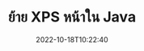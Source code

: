 ---
############################# Static ############################
layout: "auto-gen-merger"
date: 2022-10-18T10:22:40
draft: false
otherformats: ppsx ppt pptx rtf tex vdx vsdm vsdx vssm vssx vstm vstx vsx vtx xlam xls

############################# Head ############################
head_title: "ย้าย XPS หน้าใน Java"
head_description: "ย้ายหน้าภายในเอกสาร XPS ใน Java ไปยังตำแหน่งใดก็ได้โดยใช้ API การรวมเอกสาร"

############################# Header ############################
title: "ย้าย XPS หน้าใน Java"
description: "ย้าย XPS หน้าด้วยโค้ด Java สองสามบรรทัด"
bg_image: "https://cms.admin.containerize.com/templates/aspose/App_Themes/V3/images/bg/header1.png"
bg_overlay: false
button:
    enable: true
    icon: "fas fa-arrow-down"
    label: "ดาวน์โหลด ทดลองใช้ฟรี"
    link: "https://downloads.groupdocs.com/merger/java"

############################# SubMenu ############################
submenu:
    enable: true

    left:
        img_alt: "GroupDocs.Merger for Java"
        image: "https://cms.admin.containerize.com/templates/groupdocs/images/product-logos/90x90-noborder/groupdocs-merger-java.png"
        product: "GroupDocs.Merger"
        platform: "Java"

    middle:
        button:

            # button loop
            - link: "https://apireference.groupdocs.com/merger/java"
              text: "การอ้างอิง API"

            # button loop
            - link: "https://github.com/groupdocs-merger"
              text: "ตัวอย่างโค้ด"

            # button loop
            - link: "https://products.groupdocs.app/merger/family"
              text: "การสาธิตสด"

            # button loop
            - link: "https://purchase.groupdocs.com/pricing/merger/java"
              text: "ราคา"

    right:
        link_download: "https://downloads.groupdocs.com/merger"
        link_learn: "https://docs.groupdocs.com/merger/java"
        link_buy: "https://purchase.groupdocs.com"

############################# About ############################
about:
    enable: true
    title: "เกี่ยวกับ GroupDocs.Merger for Java API"
    content: |
        [GroupDocs.Merger for Java](/th/merger/java/) นำเสนอวิธีการง่ายๆ ในการผสานและแยกระหว่างรูปแบบเอกสารที่หลากหลาย รวมถึง PDF, Microsoft Office (Word, Excel, PowerPoint) , OneNote), OpenDocument, HTML, รูปภาพ และอื่นๆ อีกมากมายภายในแอปพลิเคชัน Java ด้วยการเพิ่มโค้ดเพียงไม่กี่บรรทัด ดำเนินการเอกสารหลายอย่าง เช่น ย้าย ลบ หมุน สลับ แยก หรือเปลี่ยนการวางแนวของหน้าภายในเอกสาร API การรวมเอกสารยังรองรับการแสดงตัวอย่างหน้าเอกสารเป็นรูปภาพเพื่อวิเคราะห์โครงสร้างเอกสาร การจัดรูปแบบ และเนื้อหาบนหน้า
        
        GroupDocs.Merger API เป็นตัวเลือกที่เหมาะสมสำหรับโซลูชันองค์กรที่ต้องการคุณสมบัติการย้ายหน้าไฟล์ API เหล่านี้ได้รับการสนับสนุนอย่างดีบนระบบปฏิบัติการและแพลตฟอร์มหลักทั้งหมด รวมทั้ง J2SE 7.0 (1.7), J2SE 8.0 (1.8), Java 10

############################# Steps ############################
steps:
    enable: true
    title_left: "ย้ายหน้าไฟล์ XPS ใน Java"
    content_left: |
        [GroupDocs.Merger for Java](/th/merger/java/) ทำให้นักพัฒนา Java สามารถย้ายหน้าภายในไฟล์ XPS ได้โดยง่ายโดยใช้ขั้นตอนง่ายๆ ไม่กี่ขั้นตอน .
        
        * เริ่มต้น **MoveOptions** เพื่อระบุหมายเลขหน้าปัจจุบันและหน้าใหม่
        * สร้างอินสแตนซ์ใหม่ของ **การควบรวมกิจการ** และส่งผ่านเส้นทางเอกสารต้นทางเป็นพารามิเตอร์ตัวสร้าง
        * โทร **movePage** และส่งผ่านวัตถุ **MoveOptions**
        * โทร **บันทึก** และระบุเส้นทางของไฟล์เพื่อบันทึกเอกสารผลลัพธ์

    title_right: "ความต้องการของระบบ"
    content_right: |
        GroupDocs.Merger for Java APIs ได้รับการสนับสนุนบนแพลตฟอร์มและระบบปฏิบัติการหลักทั้งหมด ก่อนดำเนินการโค้ดด้านล่าง โปรดตรวจสอบให้แน่ใจว่าคุณได้ติดตั้งข้อกำหนดเบื้องต้นต่อไปนี้ไว้ในระบบของคุณแล้ว

        * ระบบปฏิบัติการ: Microsoft Windows, Linux, MacOS
        * สภาพแวดล้อมการพัฒนา: NetBeans, IntelliJ IDEA, Eclipse
        * กรอบงาน: J2SE 7.0 (1.7), J2SE 8.0 (1.8), Java 10
        * ดาวน์โหลด GroupDocs.Merger for Java เวอร์ชันล่าสุดจาก [Maven](https://repository.groupdocs.com/webapp/#/artifacts/browse/tree/General/repo/com/groupdocs/groupdocs-merger)
         
    code: |
     {{% merger/additional-styles %}}
     {{< merger/code-merger title="วิธีย้ายหน้าไฟล์ XPS โดยใช้โค้ดตัวอย่าง Java">}}

        ```java    
        // ย้ายหน้าไฟล์ XPS โดยใช้ GroupDocs.Merger API
        int pageNumber = 6;
        int newPageNumber = 1;

        // เริ่มต้นคลาส MoveOptions เพื่อระบุหมายเลขหน้าปัจจุบันและใหม่
        MoveOptions moveOptions = new MoveOptions(pageNumber, newPageNumber);

        // ยกตัวอย่างการควบรวมกิจการด้วยการป้อนข้อมูล XPS เอกสาร
        Merger merger = new Merger("input.xps");

        // เรียกเมธอด movePage และส่งอ็อบเจ็กต์ MoveOptions ไปยังมัน
        merger.movePage(moveOptions);
    
        // เรียกวิธีการบันทึกและส่งเส้นทางไฟล์ที่ต้องการเพื่อบันทึกเอกสารส่งออก
        merger.save("output.xps");
        ```
     {{< /merger/code-merger >}}

############################# Demos ############################
demos:
    enable: true
    title: "การสาธิตสด - ย้าย XPS เพจออนไลน์"
    content: |
       ย้ายหน้าไฟล์ XPS ทันทีโดยไปที่เว็บไซต์ [GroupDocs.Merger Live Demos](https://products.groupdocs.app/splitter/move-pages/xps)
       การสาธิตสดมีประโยชน์ดังต่อไปนี้
        
############################# About Formats ############################
about_formats:
    enable: true

############################# More Formats ############################
more_formats:
    enable: true
    title: "ย้ายหน้าเอกสารรูปแบบอื่นๆ"
    content: |
        Java การควบรวมเอกสารและ API แยกสำหรับรูปแบบไฟล์และรูปภาพ ย้ายรูปแบบไฟล์ยอดนิยมบางรูปแบบตามที่ระบุไว้ด้านล่าง

############################# Back to top ###############################
back_to_top:
    enable: true
---